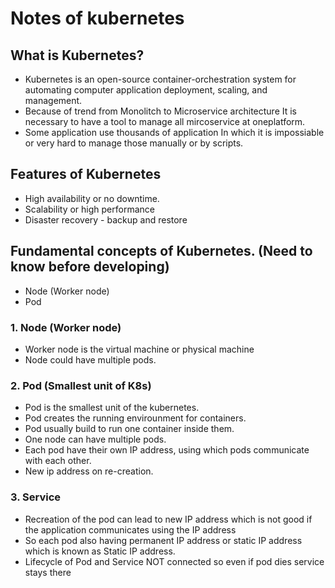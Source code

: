 # Notes of kubernetes

## What is Kubernetes?
- Kubernetes is an open-source container-orchestration system for automating computer application deployment, scaling, and management.
- Because of trend from Monolitch to Microservice architecture It is necessary to have a tool to manage all mircoservice at oneplatform.
-  Some application use thousands of application In which it is impossiable or very hard to manage those manually or by scripts.

## Features of Kubernetes
- High availability or no downtime.
- Scalability or high performance
- Disaster recovery - backup and restore

## Fundamental concepts of Kubernetes. (Need to know before developing)
- Node (Worker node)
- Pod

### 1. Node (Worker node)
- Worker node is the virtual machine or physical machine
- Node could have multiple pods.

### 2. Pod (Smallest unit of K8s)
- Pod is the smallest unit of the kubernetes.
- Pod creates the running envirounment for containers.
- Pod usually build to run one container inside them.
- One node can have multiple pods.
- Each pod have their own IP address, using which pods communicate with each other.
- New ip address on re-creation.

### 3. Service
- Recreation of the pod can lead to new IP address which is not good if the application communicates using the IP address
- So each pod also having permanent IP address or static IP address which is known as Static IP address.
- Lifecycle of Pod and Service NOT connected so even if pod dies service stays there
